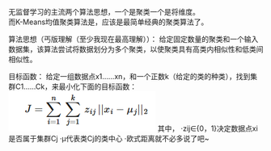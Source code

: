 无监督学习的主流两个算法思想，一个是聚类一个是将维度。<br>
而K-Means均值聚类算法是，应该是最简单经典的聚类算法了。

算法思想（丐版理解（至少我现在最高理解））：
给定固定数量的聚类和一个输入数据集，该算法尝试将数据划分为多个聚类，以使聚类具有高类内相似性和低类间相似性。

目标函数：
给定一组数据点x1……xn，和一个正数k（给定的类的种类），找到集群C1……Ck，来最小化下面的目标函数：
![alt text](image.png)
其中，
·zij∈{0，1}决定数据点xi是否属于集群Cj
·μ代表类Cj的类中心
·欧式距离就不必多说了吧~